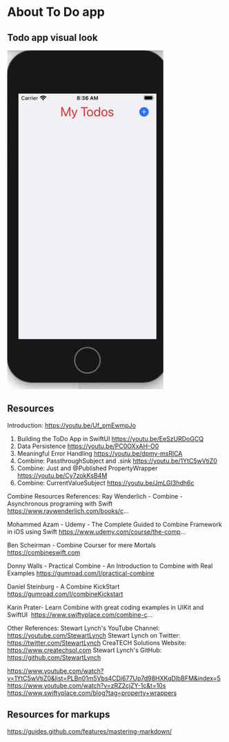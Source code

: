 #  About To Do app

## Todo app visual look

![gif of the app](https://github.com/vijayvir/LeoSwiftUI/blob/main/TODOAppSwiftCombine/ezgif-6-5c48d8a4ad16.gif)


## Resources 

Introduction:
   https://youtu.be/Uf_pmEwmpJo
1. Building the ToDo App in SwiftUI
   https://youtu.be/EeSzURDoGCQ
2. Data Persistence
   https://youtu.be/PC0OXxAH-O0
3. Meaningful Error Handling
   https://youtu.be/dpmy-msRlCA
4. Combine: PassthroughSubject and .sink
   https://youtu.be/1YtC5wVtiZ0
5. Combine: Just and @Published PropertyWrapper
  https://youtu.be/Cy7zokKsB4M
6. Combine: CurrentValueSubject
   https://youtu.be/JmLGI3hdh6c

Combine Resources References:
Ray Wenderlich -  Combine - Asynchronous programing with Swift
   https://www.raywenderlich.com/books/c...

Mohammed Azam - Udemy - The Complete Guided to Combine Framework in iOS using Swift
   https://www.udemy.com/course/the-comp...

Ben Scheirman -  Combine Courser for mere Mortals
   https://combineswift.com

Donny Walls -  Practical Combine - An Introduction to Combine with Real Examples
   https://gumroad.com/l/practical-combine

Daniel Steinburg - A Combine KickStart
https://gumroad.com/l/combineKickstart

Karin Prater- Learn Combine with great coding examples in UIKit and SwiftUI
​ https://www.swiftyplace.com/combine-c...

Other References:
Stewart Lynch's YouTube Channel:
   https://youtube.com/StewartLynch
Stewart Lynch on Twitter:
   https://twitter.com/StewartLynch
CreaTECH Solutions Website:
   https://www.createchsol.com
Stewart Lynch's GitHub:
   https://github.com/StewartLynch
   
   https://www.youtube.com/watch?v=1YtC5wVtiZ0&list=PLBn01m5Vbs4CDi677Up7d98HXKqDlbBFM&index=5
   https://www.youtube.com/watch?v=zRZ2cjZY-1c&t=10s
   https://www.swiftyplace.com/blog?tag=property+wrappers

## Resources for markups 
https://guides.github.com/features/mastering-markdown/
